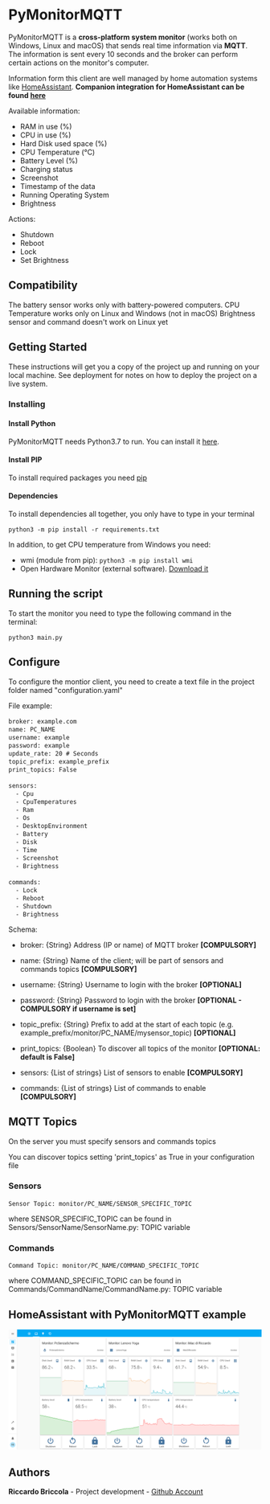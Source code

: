 # PyMonitorMQTT
PyMonitorMQTT is a **cross-platform system monitor** (works both on Windows, Linux and macOS) that sends real time information via **MQTT**.
The information is sent every 10 seconds and the broker can perform certain actions on the monitor's computer.

Information form this client are well managed by home automation systems like [HomeAssistant](https://github.com/home-assistant/home-assistant).
**Companion integration for HomeAssistant can be found [here](https://github.com/richibrics/HassMonitorMqtt)**

Available information:
* RAM in use (%)
* CPU in use (%)
* Hard Disk used space (%)
* CPU Temperature (°C)
* Battery Level (%)
* Charging status 
* Screenshot
* Timestamp of the data
* Running Operating System
* Brightness

Actions:
* Shutdown
* Reboot
* Lock
* Set Brightness

## Compatibility

The battery sensor works only with battery-powered computers.
CPU Temperature works only on Linux and Windows (not in macOS)
Brightness sensor and command doesn't work on Linux yet

## Getting Started

These instructions will get you a copy of the project up and running on your local machine. See deployment for notes on how to deploy the project on a live system.

### Installing

#### Install Python

PyMonitorMQTT needs Python3.7 to run.
You can install it [here](https://www.python.org/downloads/).

#### Install PIP
To install required packages you need [pip](https://www.makeuseof.com/tag/install-pip-for-python/)

#### Dependencies
To install dependencies all together, you only have to type in your terminal
```
python3 -m pip install -r requirements.txt
```

In addition, to get CPU temperature from Windows you need:
* wmi (module from pip): `python3 -m pip install wmi`
* Open Hardware Monitor (external software). [Download it](https://openhardwaremonitor.org/downloads/)

## Running the script

To start the monitor you need to type the following command in the terminal:
```
python3 main.py
```

## Configure
To configure the montior client, you need to create a text file in the project folder named "configuration.yaml"

File example:
```
broker: example.com
name: PC_NAME
username: example
password: example
update_rate: 20 # Seconds
topic_prefix: example_prefix
print_topics: False

sensors:
  - Cpu
  - CpuTemperatures
  - Ram
  - Os
  - DesktopEnvironment
  - Battery
  - Disk
  - Time
  - Screenshot
  - Brightness

commands:
  - Lock
  - Reboot
  - Shutdown
  - Brightness

```

Schema:
* broker: {String} Address (IP or name) of MQTT broker **[COMPULSORY]**
* name: {String} Name of the client; will be part of sensors and commands topics **[COMPULSORY]**
* username: {String} Username to login with the broker **[OPTIONAL]**
* password: {String} Password to login with the broker **[OPTIONAL - COMPULSORY if username is set]**
* topic_prefix: {String} Prefix to add at the start of each topic (e.g. example_prefix/monitor/PC_NAME/mysensor_topic) **[OPTIONAL]**
* print_topics: {Boolean} To discover all topics of the monitor **[OPTIONAL: default is False]**

* sensors: {List of strings} List of sensors to enable **[COMPULSORY]**
* commands: {List of strings} List of commands to enable **[COMPULSORY]**


## MQTT Topics
On the server you must specify sensors and commands topics

You can discover topics setting 'print_topics' as True in your configuration file
### Sensors
```
Sensor Topic: monitor/PC_NAME/SENSOR_SPECIFIC_TOPIC
```
where SENSOR_SPECIFIC_TOPIC can be found in Sensors/SensorName/SensorName.py: TOPIC variable
### Commands
```
Command Topic: monitor/PC_NAME/COMMAND_SPECIFIC_TOPIC
```
where COMMAND_SPECIFIC_TOPIC can be found in Commands/CommandName/CommandName.py: TOPIC variable
## HomeAssistant with PyMonitorMQTT example

![HomeAssistant Example](Home%20Assistant%20Monitors.png?raw=true "HomeAssistant Example")

## Authors

**Riccardo Briccola** - Project development - [Github Account](https://github.com/richibrics)
